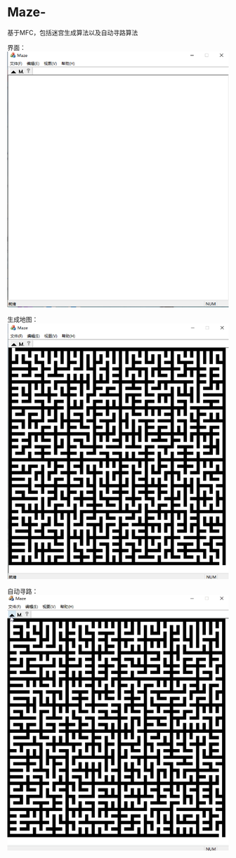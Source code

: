 # Maze-
基于MFC，包括迷宫生成算法以及自动寻路算法

界面：
![Image text](https://github.com/liupucn/Maze-/raw/master/迷宫/image/界面.png)

生成地图：
![Image text](https://github.com/liupucn/Maze-/raw/master/迷宫/image/迷宫.png)

自动寻路：
![Image text](https://github.com/liupucn/Maze-/raw/master/迷宫/image/Maze.gif)